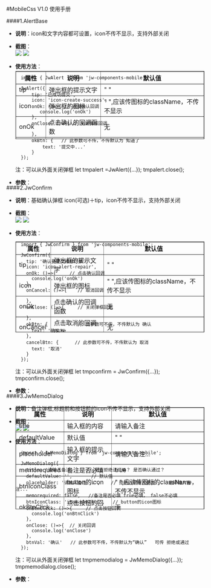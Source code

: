 #MobileCss V1.0 使用手册


####1.AlertBase

* **说明**：icon和文字内容都可设置，icon不传不显示，支持外部关闭

* **截图**：<br/>
    ![](images/acessGuide.png)
    ![](images/acessGuide.png)

* **使用方法**：

        import { JwAlert } from 'jw-components-mobile';

        JwAlert({
            tip: '已成功提交',
        	icon: 'icon-create-success',
        	onOk: ()=>{ // 点击确认回调
        	   console.log('onOk')
        	},
        	onClose: ()=>{ // 关闭弹框回调

        	},
        	okBtn: {   // 此参数可不传，不传默认为 知道了
        		text: '提交中...'
        	}
        });

    注：可以从外面关闭弹框 let tmpalert =JwAlert({...});  tmpalert.close();


* **参数**：

    <div class="param-table" style="margin-top:-320px">
        <table border="1"  style="border-collapse:collapse;width:500px; height:180px;">  
          <thead>
            <th>属性</th>  
            <th>说明</th>   
            <th>默认值</th>
          </thead>
          </tbody>
            <tr>  
              <td>tip</td>  
              <td>弹出框的提示文字</td>
              <td> " "</td>    
            </tr>
            <tr>  
              <td>icon</td>  
              <td>弹出框的图标</td>
              <td>" ",应该传图标的className，不传不显示</td>   
            </tr>
            <tr>  
              <td>onOk</td>  
              <td >点击确认的回调函数</td>
              <td >无</td>  
            </tr>
            <tr>  
              <td>onClose</td>  
              <td >关闭弹出框的回调函数</td>
              <td >无</td>  
            </tr>
            <tr>  
              <td>okBtn</td>  
              <td >按钮需显示文字</td>
              <td >知道了</td>  
            </tr>
          <tbody>
        </table>
    </div> 	



####2.JwConfirm

* **说明**：基础确认弹框 icon(可选)＋tip，icon不传不显示，支持外部关闭

* **截图**：<br/>
    ![](images/acessGuide.png)
    ![](images/acessGuide.png)

* **使用方法**：

        import { JwConfirm } from 'jw-components-mobile';

        JwConfirm({
          tip: '确认要提交维修订单？',
          icon: 'icon-alert-repair',
          onOk: ()=>{     // 点击确认回调
            console.log('onOk')
          },
          onCancel: ()=>{    // 取消回调

          },
          onClose: ()=>{     // 关闭弹框回调

          },
          okBtn: {           // 此参数可不传，不传默认为 确认
            text: '确认'
          },
          cancelBtn: {      // 此参数可不传，不传默认为 取消
            text: '取消'
          }
        });

    注：可以从外面关闭弹框 let tmpconfirm = JwConfirm({...});  tmpconfirm.close();


* **参数**：

    <div class="param-table" style="margin-top:-420px">
        <table border="1"  style="border-collapse:collapse;width:500px; height:240px;">  
          <thead>
            <th>属性</th>  
            <th>说明</th>   
            <th>默认值</th>
          </thead>
          </tbody>
            <tr>  
              <td>tip</td>  
              <td>弹出框的提示文字</td>
              <td> " "</td>    
            </tr>
            <tr>  
              <td>icon</td>  
              <td>弹出框的图标</td>
              <td>" ",应该传图标的className，不传不显示</td>   
            </tr>
            <tr>  
              <td>onOk</td>  
              <td >点击确认的回调函数</td>
              <td >无</td>  
            </tr>
             <tr>  
              <td>onCancel</td>  
              <td >点击取消的回调函数</td>
              <td >无</td>  
            </tr>
            <tr>  
              <td>onClose</td>  
              <td >关闭弹出框的回调函数</td>
              <td >无</td>  
            </tr>
            <tr>  
              <td>okBtn</td>  
              <td >确认按钮需显示文字</td>
              <td >确认</td>  
            </tr>
            <tr>  
              <td>cancelBtn</td>  
              <td >取消按钮需显示文字</td>
              <td >取消</td>  
            </tr>
          <tbody>
        </table>
    </div> 	



 ####3.JwMemoDialog

* **说明**：备注弹框,标题前和按钮前的icon不传不显示，支持外部关闭

* **截图**：<br/>
    ![](images/acessGuide.png)
    ![](images/acessGuide.png)

* **使用方法**：

        import { JwMemoDialog } from 'jw-components-mobile';

        JwMemoDialog({
          title: '请输入备注',    // 是否拒绝该订单？ 是否确认通过？
          defaultValue: '',       // 默认值
          placeholder: '请输入备注...',    // 拒绝必须输入备注...  选择输入备注...
          memorequired: false,   //备注是否必填 true必填， false不必填
          btnIconClass: 'icon-check-i',   // button的icon图标
          onBtnClick: ()=>{     // 点击按钮回调
            console.log('onBtnClick')
          },
          onClose: ()=>{  // 关闭回调
        	console.log('onClose')
          },
          btnVal: '确认'   // 此参数可不传，不传默认为“确认”   可传 拒绝或通过
        });

    注：可以从外面关闭弹框 let tmpmemodialog = JwMemoDialog({...});  tmpmemodialog.close();


* **参数**：

    <div class="param-table" style="margin-top:-480px">
        <table border="1"  style="border-collapse:collapse;width:500px; height:270px;">  
          <thead>
            <th>属性</th>  
            <th>说明</th>   
            <th>默认值</th>
          </thead>
          </tbody>
            <tr>  
              <td>title</td>  
              <td>输入框的内容</td>
              <td>请输入备注</td>    
            </tr>
            <tr>  
              <td>defaultValue</td>  
              <td>默认值</td>
              <td>" "</td>   
            </tr>
            <tr>  
              <td>placeholder</td>  
              <td >输入框的提示文字</td>
              <td >请输入备注...</td>  
            </tr>
             <tr>  
              <td>memorequired</td>  
              <td >备注是否必填</td>
              <td >true</td>  
            </tr>
            <tr>  
              <td>btnIconClass</td>  
              <td >button的icon图标</td>
              <td >" ",应该传图标的className，不传不显示</td>  
            </tr>
            <tr>  
              <td>okBtnClick</td>  
              <td >点击按钮的回调函数</td>
              <td >无</td>  
            </tr>
            <tr>  
              <td>onClose</td>  
              <td >关闭按钮的回调函数</td>
              <td >无</td>  
            </tr>
            <tr>  
              <td>btnVal</td>  
              <td >按钮应该显示的文字</td>
              <td >确认</td>  
            </tr>
          <tbody>
        </table>
    </div>     
